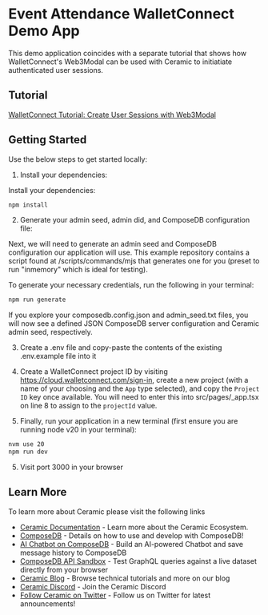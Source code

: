 # Event Attendance WalletConnect Demo App

This demo application coincides with a separate tutorial that shows how WalletConnect's Web3Modal can be used with Ceramic to initiatiate authenticated user sessions.

## Tutorial

[WalletConnect Tutorial: Create User Sessions with Web3Modal](https://blog.ceramic.network/walletconnect-tutorial/?ref=defiplot.com)

## Getting Started

Use the below steps to get started locally:

1. Install your dependencies:

Install your dependencies:

```bash
npm install
```

2. Generate your admin seed, admin did, and ComposeDB configuration file:

Next, we will need to generate an admin seed and ComposeDB configuration our application will use. This example repository contains a script found at /scripts/commands/mjs that generates one for you (preset to run "inmemory" which is ideal for testing).

To generate your necessary credentials, run the following in your terminal:

```bash
npm run generate
```

If you explore your composedb.config.json and admin_seed.txt files, you will now see a defined JSON ComposeDB server configuration and Ceramic admin seed, respectively.

3. Create a .env file and copy-paste the contents of the existing .env.example file into it

4. Create a WalletConnect project ID by visiting https://cloud.walletconnect.com/sign-in, create a new project (with a name of your choosing and the `App` type selected), and copy the `Project ID` key once available. You will need to enter this into src/pages/_app.tsx on line 8 to assign to the `projectId` value.


4. Finally, run your application in a new terminal (first ensure you are running node v20 in your terminal):

```bash
nvm use 20
npm run dev
```

5. Visit port 3000 in your browser

## Learn More

To learn more about Ceramic please visit the following links

- [Ceramic Documentation](https://developers.ceramic.network/learn/welcome/) - Learn more about the Ceramic Ecosystem.
- [ComposeDB](https://developers.ceramic.network/docs/composedb/getting-started) - Details on how to use and develop with ComposeDB!
- [AI Chatbot on ComposeDB](https://learnweb3.io/lessons/build-an-ai-chatbot-on-compose-db-and-the-ceramic-network) - Build an AI-powered Chatbot and save message history to ComposeDB
- [ComposeDB API Sandbox](https://developers.ceramic.network/sandbox) - Test GraphQL queries against a live dataset directly from your browser
- [Ceramic Blog](https://blog.ceramic.network/) - Browse technical tutorials and more on our blog
- [Ceramic Discord](https://discord.com/invite/ceramic) - Join the Ceramic Discord
- [Follow Ceramic on Twitter](https://twitter.com/ceramicnetwork) - Follow us on Twitter for latest announcements!
